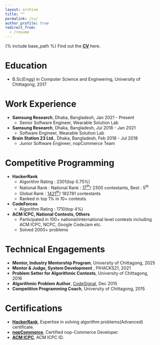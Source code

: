 ```yaml
---
layout: archive
title: ""
permalink: /cv/
author_profile: true
redirect_from:
  - /resume
---
```

{% include base_path %}
Find out the [**CV**](https://tajmaun.github.io/files/Taj_Maun_Kamal_CV.pdf) here.

Education
======
* B.Sc(Engg) in Computer Science and Engineering, University of Chittagong, 2017

Work Experience
======
- **Samsung Research**, Dhaka, Bangladesh, Jan 2021 - Present
  * Senior Software Engineer, Wearable Solution Lab
- **Samsung Research**, Dhaka, Bangladesh, Jul 2018 - Jan 2021
  * Software Engineer, Wearable Solution Lab
- **Brain Station 23 Ltd.**, Dhaka, Bangladesh, Feb 2018 - Jul 2018
  * Junior Software Engineer, nopCommerce Team

Competitive Programming
======
- **HackerRank**
   * Algorithm Rating : 2301(top 0.75%)
   * National Rank : National Rank : [17<sup>th</sup>](https://www.hackerrank.com/leaderboard?filter=Bangladesh&filter_on=country&page=1)/ 2300 contestants, Best : 5<sup>th</sup>
   * Global Rank : [1421<sup>th</sup>](https://www.hackerrank.com/leaderboard?filter=_maun&filter_on=hacker&level=5&page=1)/ 182781 contestants
   * Ranked in top 1% in 10+ contests.
- **CodeForces**
   * Algorithm Rating : 1710(top 4%)
- **ACM ICPC, National Contests, Others**
   * Participated in 100+ national/international level contests including ACM ICPC, NCPC, Google CodeJam etc.
   * Solved 2000+ problems
 
Technical Engagements
======
* **Mentor, Industry Mentorship Program**, University of Chittagong, 2025
* **Mentor & Judge, System Development** , PIHACKS21, 2021
* **Problem Setter for Algorithmic Contests**, University of Chittagong, 2016
* **Algorithmic Problem Author**, [CodeSignal](https://app.codesignal.com/question/zK97wQNTvc5t96spx), Dec 2015
* **Competitive Programming Coach**, University of Chittagong, 2015

Certifications
======
* [**HackerRank**](https://www.hackerrank.com/certificates/4a0cf98c6560), Expertise in solving algorithm problems(Advanced) certificate.
* [**nopCommerce**](https://www.nopcommerce.com/en/taj-maun-kamal-chowdhury), Certified nop-Commerce Developer.
* [**ACM ICPC**](https://icpc.global/private/person/186556/ICPCID), ACM ICPC ID.


  
